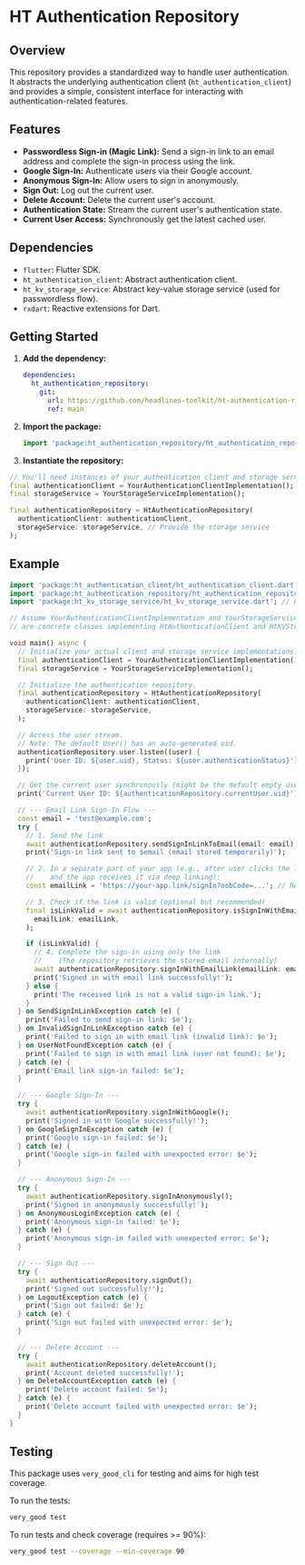 # HT Authentication Repository

## Overview

This repository provides a standardized way to handle user authentication. It abstracts the underlying authentication client (`ht_authentication_client`) and provides a simple, consistent interface for interacting with authentication-related features.

## Features

*   **Passwordless Sign-in (Magic Link):** Send a sign-in link to an email address and complete the sign-in process using the link.
*   **Google Sign-In:** Authenticate users via their Google account.
*   **Anonymous Sign-In:** Allow users to sign in anonymously.
*   **Sign Out:** Log out the current user.
*   **Delete Account:** Delete the current user's account.
*   **Authentication State:** Stream the current user's authentication state.
*   **Current User Access:** Synchronously get the latest cached user.

## Dependencies

*   `flutter`: Flutter SDK.
*   `ht_authentication_client`: Abstract authentication client.
*   `ht_kv_storage_service`: Abstract key-value storage service (used for passwordless flow).
*   `rxdart`: Reactive extensions for Dart.

## Getting Started

1.  **Add the dependency:**

    ```yaml
    dependencies:
      ht_authentication_repository:
        git:
          url: https://github.com/headlines-toolkit/ht-authentication-repository.git
          ref: main
    ```

2.  **Import the package:**

    ```dart
    import 'package:ht_authentication_repository/ht_authentication_repository.dart';
    ```

3.  **Instantiate the repository:**

  ```dart
  // You'll need instances of your authentication client and storage service implementations
  final authenticationClient = YourAuthenticationClientImplementation();
  final storageService = YourStorageServiceImplementation();

  final authenticationRepository = HtAuthenticationRepository(
    authenticationClient: authenticationClient,
    storageService: storageService, // Provide the storage service
  );
  ```

## Example

```dart
import 'package:ht_authentication_client/ht_authentication_client.dart'; // Includes User, exceptions
import 'package:ht_authentication_repository/ht_authentication_repository.dart';
import 'package:ht_kv_storage_service/ht_kv_storage_service.dart'; // Required for instantiation

// Assume YourAuthenticationClientImplementation and YourStorageServiceImplementation
// are concrete classes implementing HtAuthenticationClient and HtKVStorageService respectively.

void main() async {
  // Initialize your actual client and storage service implementations.
  final authenticationClient = YourAuthenticationClientImplementation();
  final storageService = YourStorageServiceImplementation();

  // Initialize the authentication repository.
  final authenticationRepository = HtAuthenticationRepository(
    authenticationClient: authenticationClient,
    storageService: storageService,
  );

  // Access the user stream.
  // Note: The default User() has an auto-generated uid.
  authenticationRepository.user.listen((user) {
    print('User ID: ${user.uid}, Status: ${user.authenticationStatus}');
  });

  // Get the current user synchronously (might be the default empty user initially)
  print('Current User ID: ${authenticationRepository.currentUser.uid}');

  // --- Email Link Sign-In Flow ---
  const email = 'test@example.com';
  try {
    // 1. Send the link
    await authenticationRepository.sendSignInLinkToEmail(email: email);
    print('Sign-in link sent to $email (email stored temporarily)');

    // 2. In a separate part of your app (e.g., after user clicks the link
    //    and the app receives it via deep linking):
    const emailLink = 'https://your-app.link/signIn?oobCode=...'; // Replace with actual link

    // 3. Check if the link is valid (optional but recommended)
    final isLinkValid = await authenticationRepository.isSignInWithEmailLink(
      emailLink: emailLink,
    );

    if (isLinkValid) {
      // 4. Complete the sign-in using only the link
      //    (The repository retrieves the stored email internally)
      await authenticationRepository.signInWithEmailLink(emailLink: emailLink);
      print('Signed in with email link successfully!');
    } else {
      print('The received link is not a valid sign-in link.');
    }
  } on SendSignInLinkException catch (e) {
    print('Failed to send sign-in link: $e');
  } on InvalidSignInLinkException catch (e) {
    print('Failed to sign in with email link (invalid link): $e');
  } on UserNotFoundException catch (e) {
    print('Failed to sign in with email link (user not found): $e');
  } catch (e) {
    print('Email link sign-in failed: $e');
  }

  // --- Google Sign-In ---
  try {
    await authenticationRepository.signInWithGoogle();
    print('Signed in with Google successfully!');
  } on GoogleSignInException catch (e) {
    print('Google sign-in failed: $e');
  } catch (e) {
    print('Google sign-in failed with unexpected error: $e');
  }

  // --- Anonymous Sign-In ---
  try {
    await authenticationRepository.signInAnonymously();
    print('Signed in anonymously successfully!');
  } on AnonymousLoginException catch (e) {
    print('Anonymous sign-in failed: $e');
  } catch (e) {
    print('Anonymous sign-in failed with unexpected error: $e');
  }

  // --- Sign Out ---
  try {
    await authenticationRepository.signOut();
    print('Signed out successfully!');
  } on LogoutException catch (e) {
    print('Sign out failed: $e');
  } catch (e) {
    print('Sign out failed with unexpected error: $e');
  }

  // --- Delete Account ---
  try {
    await authenticationRepository.deleteAccount();
    print('Account deleted successfully!');
  } on DeleteAccountException catch (e) {
    print('Delete account failed: $e');
  } catch (e) {
    print('Delete account failed with unexpected error: $e');
  }
}

```

## Testing

This package uses `very_good_cli` for testing and aims for high test coverage.

To run the tests:

```bash
very_good test
```

To run tests and check coverage (requires >= 90%):

```bash
very_good test --coverage --min-coverage 90
```
